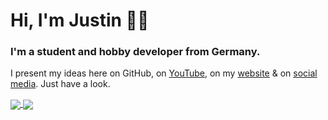 # Hi, I'm Justin 👋🏼

### I'm a student and hobby developer from Germany.

I present my ideas here on GitHub, on [YouTube](https://www.youtube.com/channel/UCP0wi4FKWdNAlr0N0rnrnow), on my [website](https://logischesalpaka.github.io) & on [social media](https://logischesalpaka.github.io/#socials). Just have a look.
 
  
<a href="https://github.com/LogischesAlpakat">
  <img align="center" src="https://github-readme-stats.vercel.app/api/top-langs/?username=logischesalpaka&layout=compact&langs_count=10" />
</a>
<a href="https://github.com/LogischesAlpaka">
  <img align="center" src="https://github-readme-stats.vercel.app/api?username=logischesalpaka&show_icons=true&count_private=true" />
</a>

